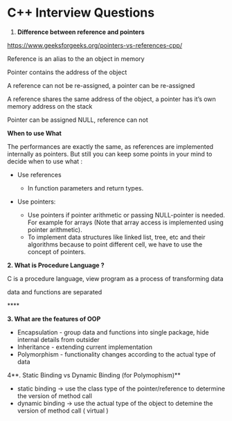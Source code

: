 # C++ Interview Questions



1. **Difference between reference and pointers** 

https://www.geeksforgeeks.org/pointers-vs-references-cpp/

Reference is an alias to the an object in memory

Pointer contains the address of the object 

A reference can not be re-assigned, a pointer can be re-assigned 

A reference shares the same address of the object, a pointer has it’s own memory address on the stack 

Pointer can be assigned NULL, reference can not

**When to use What**

The performances are exactly the same, as references are implemented internally as pointers. But still you can keep some points in your mind to decide when to use what :

* Use references
  * In function parameters and return types.
* Use pointers:

  * Use pointers if pointer arithmetic or passing NULL-pointer is needed. For example for arrays \(Note that array access is implemented using pointer arithmetic\).
  * To implement data structures like linked list, tree, etc and their algorithms because to point different cell, we have to use the concept of pointers.

**2.  What is Procedure Language ?**

C is a procedure language, view program as a process of transforming data

data and functions are separated 

\*\*\*\*

**3. What are the features of OOP**

* Encapsulation - group data and functions into single package, hide internal details from outsider
* Inheritance - extending current implementation
* Polymorphism - functionality changes according to the actual type of data 



4**. Static Binding vs Dynamic Binding \(for Polymophism\)** 

* static binding -&gt; use the class type of the pointer/reference to determine the version of method call
* dynamic binding -&gt; use the actual type of the object to detemine the version of method call \( virtual \)



